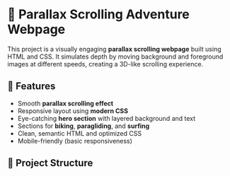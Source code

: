 # 🌄 Parallax Scrolling Adventure Webpage

This project is a visually engaging **parallax scrolling webpage** built using HTML and CSS. It simulates depth by moving background and foreground images at different speeds, creating a 3D-like scrolling experience.

## 🚀 Features

- Smooth **parallax scrolling effect**
- Responsive layout using **modern CSS**
- Eye-catching **hero section** with layered background and text
- Sections for **biking**, **paragliding**, and **surfing**
- Clean, semantic HTML and optimized CSS
- Mobile-friendly (basic responsiveness)

## 📁 Project Structure
